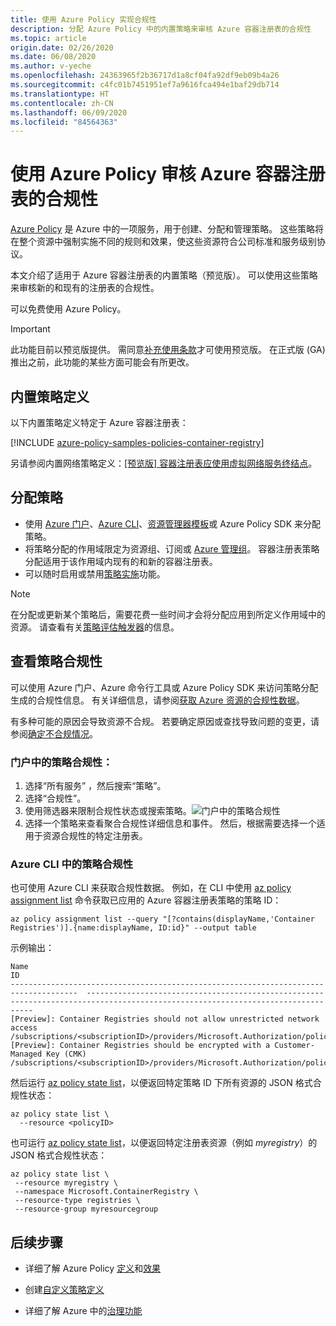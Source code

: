 ```yaml
---
title: 使用 Azure Policy 实现合规性
description: 分配 Azure Policy 中的内置策略来审核 Azure 容器注册表的合规性
ms.topic: article
origin.date: 02/26/2020
ms.date: 06/08/2020
ms.author: v-yeche
ms.openlocfilehash: 24363965f2b36717d1a8cf04fa92df9eb09b4a26
ms.sourcegitcommit: c4fc01b7451951ef7a9616fca494e1baf29db714
ms.translationtype: HT
ms.contentlocale: zh-CN
ms.lasthandoff: 06/09/2020
ms.locfileid: "84564363"
---
```

<!--Verified successfully-->
# <a name="audit-compliance-of-azure-container-registries-using-azure-policy"></a>使用 Azure Policy 审核 Azure 容器注册表的合规性

[Azure Policy](../governance/policy/overview.md) 是 Azure 中的一项服务，用于创建、分配和管理策略。 这些策略将在整个资源中强制实施不同的规则和效果，使这些资源符合公司标准和服务级别协议。

本文介绍了适用于 Azure 容器注册表的内置策略（预览版）。 可以使用这些策略来审核新的和现有的注册表的合规性。

可以免费使用 Azure Policy。

> [!IMPORTANT]
> 此功能目前以预览版提供。 需同意[补充使用条款][terms-of-use]才可使用预览版。 在正式版 (GA) 推出之前，此功能的某些方面可能会有所更改。

## <a name="built-in-policy-definitions"></a>内置策略定义

以下内置策略定义特定于 Azure 容器注册表：

[!INCLUDE [azure-policy-samples-policies-container-registry](../../includes/policy/samples/bycat/policies-container-registry.md)]

另请参阅内置网络策略定义：[[预览版] 容器注册表应使用虚拟网络服务终结点](https://portal.azure.cn/#blade/Microsoft_Azure_Policy/PolicyDetailBlade/definitionId/%2Fproviders%2FMicrosoft.Authorization%2FpolicyDefinitions%2Fc4857be7-912a-4c75-87e6-e30292bcdf78)。

## <a name="assign-policies"></a>分配策略

* 使用 [Azure 门户](../governance/policy/assign-policy-portal.md)、[Azure CLI](../governance/policy/assign-policy-azurecli.md)、[资源管理器模板](../governance/policy/assign-policy-template.md)或 Azure Policy SDK 来分配策略。
* 将策略分配的作用域限定为资源组、订阅或 [Azure 管理组](../governance/management-groups/overview.md)。 容器注册表策略分配适用于该作用域内现有的和新的容器注册表。
* 可以随时启用或禁用[策略实施](../governance/policy/concepts/assignment-structure.md#enforcement-mode)功能。

> [!NOTE]
> 在分配或更新某个策略后，需要花费一些时间才会将分配应用到所定义作用域中的资源。 请查看有关[策略评估触发器](../governance/policy/how-to/get-compliance-data.md#evaluation-triggers)的信息。

## <a name="review-policy-compliance"></a>查看策略合规性

可以使用 Azure 门户、Azure 命令行工具或 Azure Policy SDK 来访问策略分配生成的合规性信息。 有关详细信息，请参阅[获取 Azure 资源的合规性数据](../governance/policy/how-to/get-compliance-data.md)。

有多种可能的原因会导致资源不合规。 若要确定原因或查找导致问题的变更，请参阅[确定不合规情况](../governance/policy/how-to/determine-non-compliance.md)。

### <a name="policy-compliance-in-the-portal"></a>门户中的策略合规性：

1. 选择“所有服务”  ，然后搜索“策略”。 
1. 选择“合规性”。 
1. 使用筛选器来限制合规性状态或搜索策略。![门户中的策略合规性](./media/container-registry-azure-policy/azure-policy-compliance.png)
1. 选择一个策略来查看聚合合规性详细信息和事件。 然后，根据需要选择一个适用于资源合规性的特定注册表。

### <a name="policy-compliance-in-the-azure-cli"></a>Azure CLI 中的策略合规性

也可使用 Azure CLI 来获取合规性数据。 例如，在 CLI 中使用 [az policy assignment list](https://docs.azure.cn/cli/policy/assignment?view=azure-cli-latest#az-policy-assignment-list) 命令获取已应用的 Azure 容器注册表策略的策略 ID：

```azurecli
az policy assignment list --query "[?contains(displayName,'Container Registries')].{name:displayName, ID:id}" --output table
```

示例输出：

```
Name                                                                                   ID
-------------------------------------------------------------------------------------  --------------------------------------------------------------------------------------------------------------------------------
[Preview]: Container Registries should not allow unrestricted network access           /subscriptions/<subscriptionID>/providers/Microsoft.Authorization/policyAssignments/b4faf132dc344b84ba68a441
[Preview]: Container Registries should be encrypted with a Customer-Managed Key (CMK)  /subscriptions/<subscriptionID>/providers/Microsoft.Authorization/policyAssignments/cce1ed4f38a147ad994ab60a
```

然后运行 [az policy state list](https://docs.azure.cn/cli/policy/state?view=azure-cli-latest#az-policy-state-list)，以便返回特定策略 ID 下所有资源的 JSON 格式合规性状态：

```azurecli
az policy state list \
  --resource <policyID>
```

也可运行 [az policy state list](https://docs.azure.cn/cli/policy/state?view=azure-cli-latest#az-policy-state-list)，以便返回特定注册表资源（例如 *myregistry*）的 JSON 格式合规性状态：

```azurecli
az policy state list \
 --resource myregistry \
 --namespace Microsoft.ContainerRegistry \
 --resource-type registries \
 --resource-group myresourcegroup
```

## <a name="next-steps"></a>后续步骤

* 详细了解 Azure Policy [定义](../governance/policy/concepts/definition-structure.md)和[效果](../governance/policy/concepts/effects.md)

* 创建[自定义策略定义](../governance/policy/tutorials/create-custom-policy-definition.md)

* 详细了解 Azure 中的[治理功能](../governance/index.yml)

<!-- LINKS - External -->

[terms-of-use]: https://www.azure.cn/support/legal/subscription-agreement/

<!-- Update_Description: update meta properties, wording update, update link -->